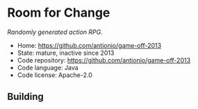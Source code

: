 # Room for Change

_Randomly generated action RPG._

- Home: https://github.com/antionio/game-off-2013
- State: mature, inactive since 2013
- Code repository: https://github.com/antionio/game-off-2013
- Code language: Java
- Code license: Apache-2.0

## Building

